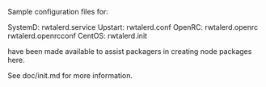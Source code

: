 Sample configuration files for:

SystemD: rwtalerd.service
Upstart: rwtalerd.conf
OpenRC:  rwtalerd.openrc
         rwtalerd.openrcconf
CentOS:  rwtalerd.init

have been made available to assist packagers in creating node packages here.

See doc/init.md for more information.
